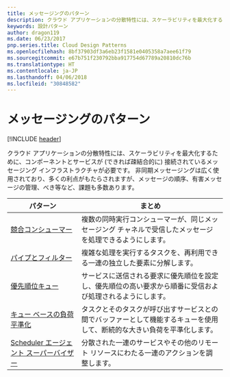 ```yaml
---
title: メッセージングのパターン
description: クラウド アプリケーションの分散特性には、スケーラビリティを最大化するために、コンポーネントとサービスが (できれば疎結合的に) 接続されているメッセージング インフラストラクチャが必要です。 非同期メッセージングは広く使用されており、多くの利点がもたらされますが、メッセージの順序、有害メッセージの管理、べき等など、課題も多数あります。
keywords: 設計パターン
author: dragon119
ms.date: 06/23/2017
pnp.series.title: Cloud Design Patterns
ms.openlocfilehash: 8bf37903df3a6eb23f1581e0405358a7aee61f79
ms.sourcegitcommit: e67b751f230792bba917754d67789a20810dc76b
ms.translationtype: HT
ms.contentlocale: ja-JP
ms.lasthandoff: 04/06/2018
ms.locfileid: "30848582"
---
```

# <a name="messaging-patterns"></a>メッセージングのパターン

[!INCLUDE [header](../../_includes/header.md)]

クラウド アプリケーションの分散特性には、スケーラビリティを最大化するために、コンポーネントとサービスが (できれば疎結合的に) 接続されているメッセージング インフラストラクチャが必要です。 非同期メッセージングは広く使用されており、多くの利点がもたらされますが、メッセージの順序、有害メッセージの管理、べき等など、課題も多数あります。


|                            パターン                             |                                                                        まとめ                                                                         |
|----------------------------------------------------------------|--------------------------------------------------------------------------------------------------------------------------------------------------------|
|        [競合コンシューマー](../competing-consumers.md)        |                            複数の同時実行コンシューマーが、同じメッセージング チャネルで受信したメッセージを処理できるようにします。                            |
|          [パイプとフィルター](../pipes-and-filters.md)          |                       複雑な処理を実行するタスクを、再利用できる一連の独立した要素に分解します。                        |
|             [優先順位キュー](../priority-queue.md)             | サービスに送信される要求に優先順位を設定し、優先順位の高い要求から順番に受信および処理されるようにします。 |
|  [キュー ベースの負荷平準化](../queue-based-load-leveling.md)  |              タスクとそのタスクが呼び出すサービスとの間でバッファーとして機能するキューを使用して、断続的な大きい負荷を平準化します。               |
| [Scheduler エージェント スーパーバイザー](../scheduler-agent-supervisor.md) |                              分散された一連のサービスやその他のリモート リソースにわたる一連のアクションを調整します。                              |

